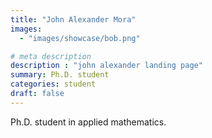 ```yaml
---
title: "John Alexander Mora"
images: 
  - "images/showcase/bob.png"

# meta description
description : "john alexander landing page"
summary: Ph.D. student
categories: student
draft: false
---
```

Ph.D. student in applied mathematics.